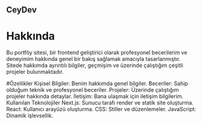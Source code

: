 ## CeyDev

# Hakkında
Bu portföy sitesi, bir frontend geliştirici olarak profesyonel becerilerim ve deneyimim hakkında genel bir bakış sağlamak amacıyla tasarlanmıştır. Sitede hakkımda ayrıntılı bilgiler, geçmişim ve üzerinde çalıştığım çeşitli projeler bulunmaktadır.

#Özellikler
Kişisel Bilgiler: Benim hakkımda genel bilgiler.
Beceriler: Sahip olduğum teknik ve profesyonel beceriler.
Projeler: Üzerinde çalıştığım projeler hakkında detaylar.
İletişim: Bana ulaşmak için iletişim bilgilerim.
Kullanılan Teknolojiler
Next.js: Sunucu tarafı render ve statik site oluşturma.
React: Kullanıcı arayüzü oluşturma.
CSS: Stiller ve düzenlemeler.
JavaScript: Dinamik işlevsellik.
